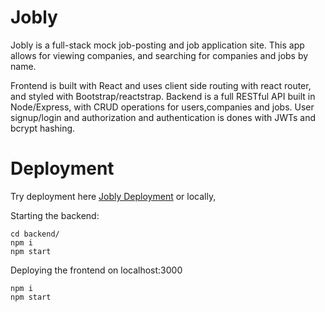 # Jobly 

Jobly is a full-stack mock job-posting and job application site.
This app allows for viewing companies, and searching for companies and jobs by name.

Frontend is built with React and uses client side routing with react router, and styled with Bootstrap/reactstrap.
Backend is a full RESTful API built in Node/Express, with CRUD operations for users,companies and jobs.
User signup/login and authorization and authentication is dones with JWTs and bcrypt hashing. 

# Deployment
Try deployment here
[Jobly Deployment](http://jobly-fe.herokuapp.com)
or locally,

Starting the backend:
```
cd backend/ 
npm i
npm start
```

Deploying the frontend on localhost:3000
``` cd frontend/
npm i
npm start
```
